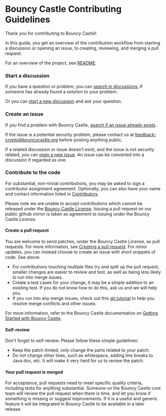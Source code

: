 # Bouncy Castle Contributing Guidelines <!-- omit in toc -->

Thank you for contributing to Bouncy Castle!

In this guide, you get an overview of the contribution workflow from starting a discussion or opening an issue, to creating, reviewing, and merging a pull request.

For an overview of the project, see [README](README.md). 

### Start a discussion
If you have a question or problem, you can [search in discussions](../../discussions), if someone has already found a solution to your problem. 

Or you can [start a new discussion](../../discussions/new/choose) and ask your question. 

### Create an issue

If you find a problem with Bouncy Castle, [search if an issue already exists](../../issues).

If the issue is a potential security problem, please contact us at feedback-crypto@bouncycastle.org before posting anything public.

If a related discussion or issue doesn't exist, and the issue is not security related, you can [open a new issue](../../issues/new). An issue can be converted into a discussion if regarded as one.

### Contribute to the code

For substantial, non-trivial contributions, you may be asked to sign a contributor assignment agreement. Optionally, you can also have your name and contact information listed in [Contributors](https://www.bouncycastle.org/contributors.html). 

Please note we are unable to accept contributions which cannot be released under the [Bouncy Castle License](https://www.bouncycastle.org/licence.html). Issuing a pull request on our public github mirror is taken as agreement to issuing under the Bouncy Castle License.

#### Create a pull request

You are welcome to send patches, under the Bouncy Castle License, as pull requests. For more information, see [Creating a pull request](https://docs.github.com/en/pull-requests/collaborating-with-pull-requests/proposing-changes-to-your-work-with-pull-requests/creating-a-pull-request). For minor updates, you can instead choose to create an issue with short snippets of code. See above.

* For contributions touching multiple files try and split up the pull request, smaller changes are easier to review and test, as well as being less likely to run into merge issues.
* Create a test cases for your change, it may be a simple addition to an existing test. If you do not know how to do this, ask us and we will help you. 
* If you run into any merge issues, check out this [git tutorial](https://github.com/skills/resolve-merge-conflicts) to help you resolve merge conflicts and other issues.

For more information, refer to the Bouncy Castle documentation on [Getting Started with Bouncy Castle](https://doc.primekey.com/bouncycastle/introduction#Introduction-GettingStartedwithBouncyCastle).

#### Self-review

Don't forget to self-review. Please follow these simple guidelines:
* Keep the patch limited, only change the parts related to your patch. 
* Do not change other lines, such as whitespace, adding line breaks to Java doc, etc. It will make it very hard for us to review the patch.


#### Your pull request is merged

For acceptance, pull requests need to meet specific quality criteria, including tests for anything substantial. Someone on the Bouncy Castle core team will review the pull request when there is time, and let you know if something is missing or suggest improvements. If it is a useful and generic feature it will be integrated in Bouncy Castle to be available in a later release.

